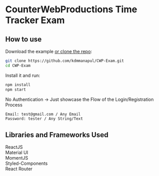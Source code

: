 # CounterWebProductions Time Tracker Exam

## How to use

Download the example [or clone the repo](https://github.com/kdmmanapul/CWP-Exam.git):

```bash
git clone https://github.com/kdmmanapul/CWP-Exam.git
cd CWP-Exam
```

Install it and run:

```bash
npm install
npm start
```

No Authentication -> Just showcase the Flow of the Login/Registration Process

```bash
Email: test@gmail.com / Any Email 
Password: tester / Any String/Text
```


## Libraries and Frameworks Used
ReactJS  
Material UI  
MomentJS  
Styled-Components  
React Router  

